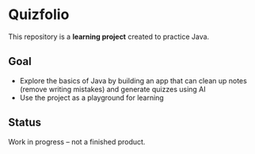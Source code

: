 # Quizfolio

This repository is a **learning project** created to practice Java.

## Goal
- Explore the basics of Java by building an app that can clean up notes (remove writing mistakes) and generate quizzes using AI
- Use the project as a playground for learning

## Status
Work in progress – not a finished product.
